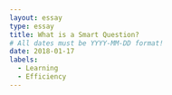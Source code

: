 ```yaml
---
layout: essay
type: essay
title: What is a Smart Question?
# All dates must be YYYY-MM-DD format!
date: 2018-01-17
labels:
  - Learning
  - Efficiency
---
```

